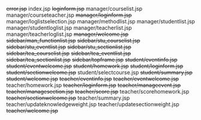 ~~error.jsp~~
index.jsp
~~loginform.jsp~~
manager/courselist.jsp
manager/courseteacher.jsp
~~manager/loginform.jsp~~
manager/loglistselection.jsp
manager/methodlist.jsp
manager/studentlist.jsp
manager/studentloglist.jsp
manager/teacherlist.jsp
manager/teacherloglist.jsp
~~manager/welcome.jsp~~
~~sidebar/man_functionlist.jsp~~
~~sidebar/stu_courselist.jsp~~
~~sidebar/stu_eventlist.jsp~~
~~sidebar/stu_sectionlist.jsp~~
~~sidebar/tea_courselist.jsp~~
~~sidebar/tea_eventlist.jsp~~
~~sidebar/tea_sectionlist.jsp~~
~~sidebar/topframe.jsp~~
~~student/eventinfo.jsp~~
~~student/eventwelcome.jsp~~
~~student/homework.jsp~~
~~student/loginform.jsp~~
~~student/sectionwelcome.jsp~~
student/selectcourse.jsp
~~student/summary.jsp~~
~~student/welcome.jsp~~
~~teacher/eventinfo.jsp~~
~~teacher/eventwelcome.jsp~~
teacher/homework.jsp
~~teacher/loginform.jsp~~
~~teacher/manageevent.jsp~~
~~teacher/managesection.jsp~~
~~teacher/score.jsp~~
teacher/scorehomework.jsp
~~teacher/sectionwelcome.jsp~~
teacher/summary.jsp
teacher/updateknowledgeweight.jsp
teacher/updatesectionweight.jsp
~~teacher/welcome.jsp~~
